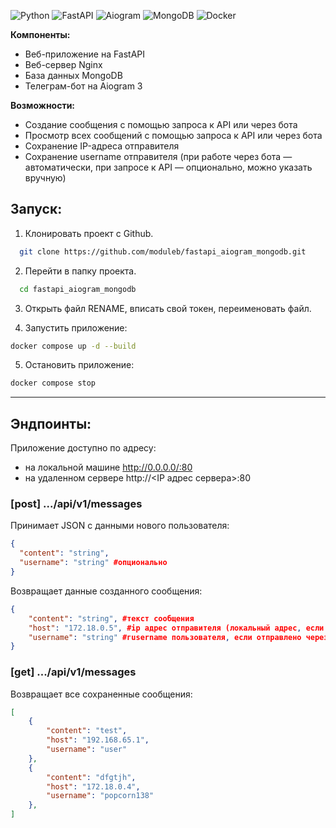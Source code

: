 ![Python](https://img.shields.io/badge/python-3670A0?style=for-the-badge&logo=python&logoColor=ffdd54)
![FastAPI](https://img.shields.io/badge/FastAPI-%0c584b?style=for-the-badge&logo=fastapi&logoColor=white)
![Aiogram](https://img.shields.io/badge/Aiogram-white?style=for-the-badge&logo=chatbot&color=%234796EC)
![MongoDB](https://img.shields.io/badge/MongoDB-%234ea94b.svg?style=for-the-badge&logo=mongodb&logoColor=white)
![Docker](https://img.shields.io/badge/docker-%230db7ed.svg?style=for-the-badge&logo=docker&logoColor=white)

**Компоненты:**
- Веб-приложение на FastAPI
- Веб-сервер Nginx
- База данных MongoDB
- Телеграм-бот на Aiogram 3

**Возможности:**
- Создание сообщения с помощью запроса к API или через бота
- Просмотр всех сообщений с помощью запроса к API или через бота
- Сохранение IP-адреса отправителя
- Сохранение username отправителя (при работе через бота — автоматически, при запросе к API — опционально, можно указать вручную)


## Запуск:
1. Клонировать проект с Github.
```bash
  git clone https://github.com/moduleb/fastapi_aiogram_mongodb.git
```

2. Перейти в папку проекта.
```bash
  cd fastapi_aiogram_mongodb
```

3. Открыть файл RENAME, вписать свой токен, переименовать файл.

4. Запустить приложение:
```bash
docker compose up -d --build
```

5. Остановить приложение:
```bash
docker compose stop
```
-----------------------------------------------------
## Эндпоинты:

Приложение доступно по адресу:
- на локальной машине http://0.0.0.0/:80
- на удаленном сервере http://<IP адрес сервера>:80

### 
### **[post]** .../api/v1/messages

Принимает JSON с данными нового пользователя:
```json
{
  "content": "string",
  "username": "string" #опционально
}
```

Возвращает данные созданного сообщения:
```json
{
    "content": "string", #текст сообщения
    "host": "172.18.0.5", #ip адрес отправителя (локальный адрес, если отправлено через бота)
    "username": "string" #гusername пользователя, если отправлено через бота (при запросе к апи, может быть указано опционально)
}
```
###
### **[get]** .../api/v1/messages

Возвращает все сохраненные сообщения:
```json
[
    {
        "content": "test",
        "host": "192.168.65.1",
        "username": "user"
    },
    {
        "content": "dfgtjh",
        "host": "172.18.0.4",
        "username": "popcorn138"
    },
]